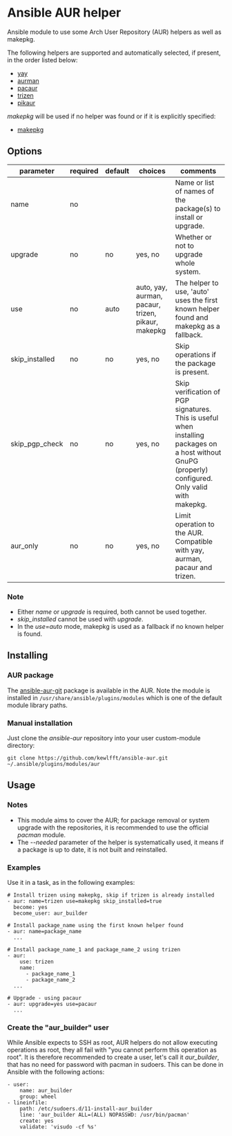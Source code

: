 # Ansible AUR helper

Ansible module to use some Arch User Repository (AUR) helpers as well as makepkg.

The following helpers are supported and automatically selected, if present, in the order listed below:

- [yay](https://github.com/Jguer/yay)
- [aurman](https://github.com/polygamma/aurman)
- [pacaur](https://github.com/rmarquis/pacaur)
- [trizen](https://github.com/trizen/trizen)
- [pikaur](https://github.com/actionless/pikaur)

_makepkg_ will be used if no helper was found or if it is explicitly specified:

- [makepkg](https://wiki.archlinux.org/index.php/makepkg)

## Options

| parameter      | required | default | choices                                            | comments                                                                                                                                             |
| -------------- | -------- | ------- | -------------------------------------------------- | ---------------------------------------------------------------------------------------------------------------------------------------------------- |
| name           | no       |         |                                                    | Name or list of names of the package(s) to install or upgrade.                                                                                       |
| upgrade        | no       | no      | yes, no                                            | Whether or not to upgrade whole system.                                                                                                              |
| use            | no       | auto    | auto, yay, aurman, pacaur, trizen, pikaur, makepkg | The helper to use, 'auto' uses the first known helper found and makepkg as a fallback.                                                               |
| skip_installed | no       | no      | yes, no                                            | Skip operations if the package is present.                                                                                                           |
| skip_pgp_check | no       | no      | yes, no                                            | Skip verification of PGP signatures. This is useful when installing packages on a host without GnuPG (properly) configured. Only valid with makepkg. |
| aur_only       | no       | no      | yes, no                                            | Limit operation to the AUR. Compatible with yay, aurman, pacaur and trizen.                                                                          |

### Note

- Either _name_ or _upgrade_ is required, both cannot be used together.
- _skip_installed_ cannot be used with _upgrade_.
- In the _use_=_auto_ mode, makepkg is used as a fallback if no known helper is found.

## Installing

### AUR package

The [ansible-aur-git](https://aur.archlinux.org/packages/ansible-aur-git) package is available in the AUR.
Note the module is installed in `/usr/share/ansible/plugins/modules` which is one of the default module library paths.

### Manual installation

Just clone the _ansible-aur_ repository into your user custom-module directory:

```
git clone https://github.com/kewlfft/ansible-aur.git ~/.ansible/plugins/modules/aur
```

## Usage

### Notes

- This module aims to cover the AUR; for package removal or system upgrade with the repositories, it is recommended to use the official _pacman_ module.
- The _--needed_ parameter of the helper is systematically used, it means if a package is up to date, it is not built and reinstalled.

### Examples

Use it in a task, as in the following examples:

```
# Install trizen using makepkg, skip if trizen is already installed
- aur: name=trizen use=makepkg skip_installed=true
  become: yes
  become_user: aur_builder

# Install package_name using the first known helper found
- aur: name=package_name
  ...

# Install package_name_1 and package_name_2 using trizen
- aur:
    use: trizen
    name:
      - package_name_1
      - package_name_2
  ...

# Upgrade - using pacaur
- aur: upgrade=yes use=pacaur
  ...
```

### Create the "aur_builder" user

While Ansible expects to SSH as root, AUR helpers do not allow executing operations as root, they all fail with "you cannot perform this operation as root". It is therefore recommended to create a user, let's call it _aur_builder_, that has no need for password with pacman in sudoers.
This can be done in Ansible with the following actions:

```
- user:
    name: aur_builder
    group: wheel
- lineinfile:
    path: /etc/sudoers.d/11-install-aur_builder
    line: 'aur_builder ALL=(ALL) NOPASSWD: /usr/bin/pacman'
    create: yes
    validate: 'visudo -cf %s'
```
